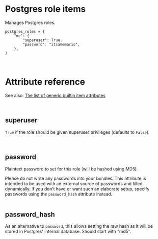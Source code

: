 # Postgres role items

Manages Postgres roles.

    postgres_roles = {
        "me": {
            "superuser": True,
            "password": "itsamemario",
        },
    }

<br>

# Attribute reference

See also: [The list of generic builtin item attributes](../repo/bundles.md#builtin-item-attributes)

<br>

## superuser

`True` if the role should be given superuser privileges (defaults to `False`).

<br>

## password

Plaintext password to set for this role (will be hashed using MD5).

<div class="alert alert-warning">Please do not write any passwords into your bundles. This attribute is intended to be used with an external source of passwords and filled dynamically. If you don't have or want such an elaborate setup, specify passwords using the <code>password_hash</code> attribute instead.</div>

<br>

## password_hash

As an alternative to `password`, this allows setting the raw hash as it will be stored in Postgres' internal database. Should start with "md5".
